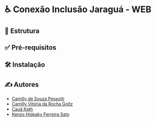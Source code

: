 # ♿ Conexão Inclusão Jaraguá - WEB

## 🧱 Estrutura

## ✅ Pré-requisitos

## 🛠 Instalação

## ✍ Autores

* <a href='https://github.com/pessotticamilly'>Camilly de Souza Pessotti<a/>
* <a href='https://github.com/VitoriaCamilly'>Camilly Vitória da Rocha Goltz<a/>
* <a href='https://github.com/CauaKath'>Cauã Kath<a/>
* <a href='https://github.com/Kenzohfs'>Kenzo Hideaky Ferreira Sato<a/>
